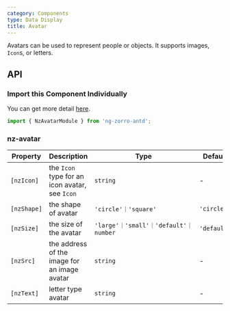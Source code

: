 ```yaml
---
category: Components
type: Data Display
title: Avatar
---
```


Avatars can be used to represent people or objects. It supports images, `Icon`s, or letters.

## API

### Import this Component Individually

You can get more detail [here](/docs/getting-started/en#import-a-component-individually).

```ts
import { NzAvatarModule } from 'ng-zorro-antd';
```

### nz-avatar

| Property | Description | Type | Default |
| -------- | ----------- | ---- | ------- |
| `[nzIcon]` | the `Icon` type for an icon avatar, see `Icon` | `string` | - |
| `[nzShape]` | the shape of avatar | `'circle'｜'square'` | `'circle'` |
| `[nzSize]` | the size of the avatar | `'large'｜'small'｜'default'｜number` | `'default'` |
| `[nzSrc]` | the address of the image for an image avatar | `string` | - |
| `[nzText]` | letter type avatar | `string` | - |
